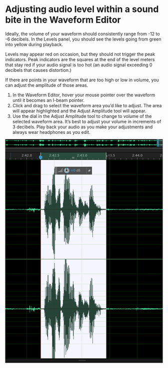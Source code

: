 # Adjusting audio level within a sound bite in the Waveform Editor

Ideally, the volume of your waveform should consistently range from -12 to -6 decibels. In the Levels panel, you should see the levels going from green into yellow during playback.

Levels may appear red on occasion, but they should not trigger the peak indicators. Peak indicators are the squares at the end of the level meters that stay red if your audio signal is too hot \(an audio signal exceeding 0 decibels that causes distortion.\)

If there are points in your waveform that are too high or low in volume, you can adjust the amplitude of those areas.

1. In the Waveform Editor, hover your mouse pointer over the waveform until it becomes an I-beam pointer. 
2. Click and drag to select the waveform area you’d like to adjust. The area will appear highlighted and the Adjust Amplitude tool will appear.
3. Use the dial in the Adjust Amplitude tool to change to volume of the selected waveform area. It’s best to adjust your volume in increments of 3 decibels. Play back your audio as you make your adjustments and always wear headphones as you edit.

![](/assets/adjusting-audio-level.png)

